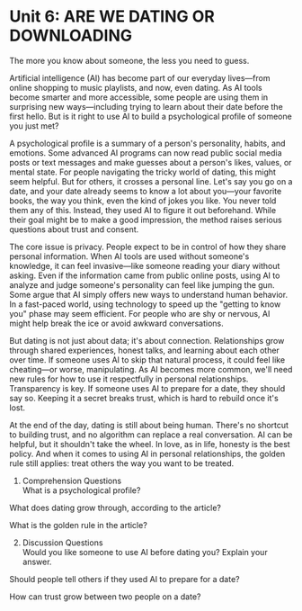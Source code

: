 # Unit 6: ARE WE DATING OR DOWNLOADING
The more you know about someone, the less you need to guess.

Artificial intelligence (AI) has become part of our everyday lives—from online shopping to music playlists, and now, even dating. As AI tools become smarter and more accessible, some people are using them in surprising new ways—including trying to learn about their date before the first hello. But is it right to use AI to build a psychological profile of someone you just met?

A psychological profile is a summary of a person's personality, habits, and emotions. Some advanced AI programs can now read public social media posts or text messages and make guesses about a person's likes, values, or mental state. For people navigating the tricky world of dating, this might seem helpful. But for others, it crosses a personal line. Let's say you go on a date, and your date already seems to know a lot about you—your favorite books, the way you think, even the kind of jokes you like. You never told them any of this. Instead, they used AI to figure it out beforehand. While their goal might be to make a good impression, the method raises serious questions about trust and consent.

The core issue is privacy. People expect to be in control of how they share personal information. When AI tools are used without someone's knowledge, it can feel invasive—like someone reading your diary without asking. Even if the information came from public online posts, using AI to analyze and judge someone's personality can feel like jumping the gun. Some argue that AI simply offers new ways to understand human behavior. In a fast-paced world, using technology to speed up the "getting to know you" phase may seem efficient. For people who are shy or nervous, AI might help break the ice or avoid awkward conversations.

But dating is not just about data; it's about connection. Relationships grow through shared experiences, honest talks, and learning about each other over time. If someone uses AI to skip that natural process, it could feel like cheating—or worse, manipulating. As AI becomes more common, we'll need new rules for how to use it respectfully in personal relationships. Transparency is key. If someone uses AI to prepare for a date, they should say so. Keeping it a secret breaks trust, which is hard to rebuild once it's lost.

At the end of the day, dating is still about being human. There's no shortcut to building trust, and no algorithm can replace a real conversation. AI can be helpful, but it shouldn't take the wheel. In love, as in life, honesty is the best policy. And when it comes to using AI in personal relationships, the golden rule still applies: treat others the way you want to be treated.

01. Comprehension Questions\
What is a psychological profile?

What does dating grow through, according to the article?

What is the golden rule in the article?

02. Discussion Questions\
Would you like someone to use AI before dating you? Explain your answer.

Should people tell others if they used AI to prepare for a date?

How can trust grow between two people on a date?
